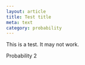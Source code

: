 ```yaml
---
layout: article
title: Test title
meta: text
category: probability
---
```


This is a test. It may not work.

Probability 2
